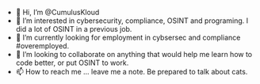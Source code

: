 - 👋 Hi, I’m @CumulusKloud
- 👀 I’m interested in cybersecurity, compliance, OSINT and programing. I did a lot of OSINT in a previous job.
- 🌱 I’m currently looking for employment in cybsersec and compliance #overemployed.
- 💞️ I’m looking to collaborate on anything that would help me learn how to code better, or put OSINT to work. 
- 📫 How to reach me ... leave me a note.  Be prepared to talk about cats.

<!---
CumulusKloud/CumulusKloud is a ✨ special ✨ repository because its `README.md` (this file) appears on your GitHub profile.
You can click the Preview link to take a look at your changes.
--->
